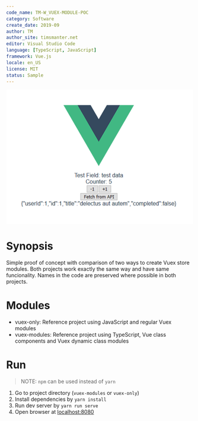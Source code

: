 ```yaml
---
code_name: TM-W_VUEX-MODULE-POC
category: Software
create_date: 2019-09
author: TM
author_site: timsmanter.net
editor: Visual Studio Code
language: [TypeScript, JavaScript]
framework: Vue.js
locale: en_US
license: MIT
status: Sample
---
```


![Screenshot](docs/screenshot.png)

# Synopsis

Simple proof of concept with comparison of two ways to create Vuex store modules.
Both projects work exactly the same way and have same funcionality.
Names in the code are preserved where possible in both projects.

# Modules

- vuex-only: Reference project using JavaScript and regular Vuex modules
- vuex-modules: Reference project using TypeScript, Vue class components and Vuex dynamic class modules

# Run

> NOTE: `npm` can be used instead of `yarn`

1. Go to project directory (`vuex-modules` or `vuex-only`)
2. Install dependencies by `yarn install`
3. Run dev server by `yarn run serve`
4. Open browser at [localhost:8080](http://localhost:8080)